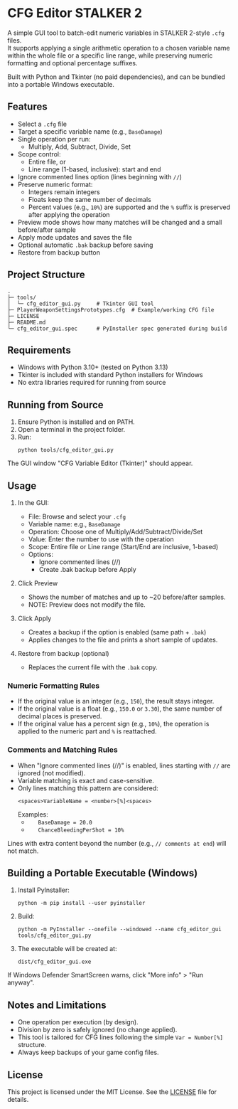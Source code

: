# CFG Editor STALKER 2

A simple GUI tool to batch-edit numeric variables in STALKER 2-style `.cfg` files.  
It supports applying a single arithmetic operation to a chosen variable name within the whole file or a specific line range, while preserving numeric formatting and optional percentage suffixes.

Built with Python and Tkinter (no paid dependencies), and can be bundled into a portable Windows executable.

## Features

- Select a `.cfg` file
- Target a specific variable name (e.g., `BaseDamage`)
- Single operation per run:
  - Multiply, Add, Subtract, Divide, Set
- Scope control:
  - Entire file, or
  - Line range (1-based, inclusive): start and end
- Ignore commented lines option (lines beginning with `//`)
- Preserve numeric format:
  - Integers remain integers
  - Floats keep the same number of decimals
  - Percent values (e.g., `10%`) are supported and the `%` suffix is preserved after applying the operation
- Preview mode shows how many matches will be changed and a small before/after sample
- Apply mode updates and saves the file
- Optional automatic `.bak` backup before saving
- Restore from backup button

## Project Structure

```
.
├─ tools/
│  └─ cfg_editor_gui.py     # Tkinter GUI tool
├─ PlayerWeaponSettingsPrototypes.cfg  # Example/working CFG file
├─ LICENSE
├─ README.md
└─ cfg_editor_gui.spec      # PyInstaller spec generated during build
```

## Requirements

- Windows with Python 3.10+ (tested on Python 3.13)
- Tkinter is included with standard Python installers for Windows
- No extra libraries required for running from source

## Running from Source

1) Ensure Python is installed and on PATH.
2) Open a terminal in the project folder.
3) Run:
   ```
   python tools/cfg_editor_gui.py
   ```

The GUI window "CFG Variable Editor (Tkinter)" should appear.

## Usage

1) In the GUI:
   - File: Browse and select your `.cfg`
   - Variable name: e.g., `BaseDamage`
   - Operation: Choose one of Multiply/Add/Subtract/Divide/Set
   - Value: Enter the number to use with the operation
   - Scope: Entire file or Line range (Start/End are inclusive, 1-based)
   - Options:
     - Ignore commented lines (//)
     - Create .bak backup before Apply

2) Click Preview
   - Shows the number of matches and up to ~20 before/after samples.
   - NOTE: Preview does not modify the file.

3) Click Apply
   - Creates a backup if the option is enabled (same path + `.bak`)
   - Applies changes to the file and prints a short sample of updates.

4) Restore from backup (optional)
   - Replaces the current file with the `.bak` copy.

### Numeric Formatting Rules

- If the original value is an integer (e.g., `150`), the result stays integer.
- If the original value is a float (e.g., `150.0` or `3.30`), the same number of decimal places is preserved.
- If the original value has a percent sign (e.g., `10%`), the operation is applied to the numeric part and `%` is reattached.

### Comments and Matching Rules

- When "Ignore commented lines (//)" is enabled, lines starting with `//` are ignored (not modified).
- Variable matching is exact and case-sensitive.
- Only lines matching this pattern are considered:
  ```
  <spaces>VariableName = <number>[%]<spaces>
  ```
  Examples:
  - `   BaseDamage = 20.0`
  - `   ChanceBleedingPerShot = 10%`

Lines with extra content beyond the number (e.g., `// comments at end`) will not match.

## Building a Portable Executable (Windows)

1) Install PyInstaller:
   ```
   python -m pip install --user pyinstaller
   ```
2) Build:
   ```
   python -m PyInstaller --onefile --windowed --name cfg_editor_gui tools/cfg_editor_gui.py
   ```
3) The executable will be created at:
   ```
   dist/cfg_editor_gui.exe
   ```

If Windows Defender SmartScreen warns, click "More info" > "Run anyway".

## Notes and Limitations

- One operation per execution (by design).
- Division by zero is safely ignored (no change applied).
- This tool is tailored for CFG lines following the simple `Var = Number[%]` structure.
- Always keep backups of your game config files.

## License

This project is licensed under the MIT License. See the [LICENSE](LICENSE) file for details.
